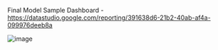 Final Model Sample Dashboard - https://datastudio.google.com/reporting/391638d6-21b2-40ab-af4a-099976deeb8a

![image](https://github.com/user-attachments/assets/5c9a8909-af73-4a52-8f67-b423627046f8)
